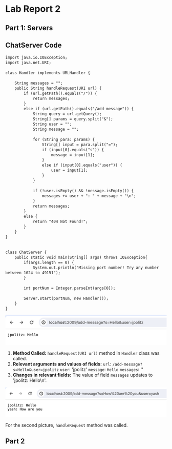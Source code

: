 # Lab Report 2

## Part 1: Servers

ChatServer Code
--------------------------
>
    import java.io.IOException;
    import java.net.URI;
    
    class Handler implements URLHandler {
    
        String messages = "";
        public String handleRequest(URI url) {
            if (url.getPath().equals("/")) {
                return messages;
            }
            else if (url.getPath().equals("/add-message")) {
                String query = url.getQuery();
                String[] params = query.split("&");
                String user = "";
                String message = "";
    
                for (String para: params) {
                    String[] input = para.split("=");
                    if (input[0].equals("s")) {
                        message = input[1];
                    }
                    else if (input[0].equals("user")) {
                        user = input[1];
                    }
                }
    
                if (!user.isEmpty() && !message.isEmpty()) {
                    messages += user + ": " + message + "\n";
                }
                return messages;
            }
            else {
                return "404 Not Found!";
            }
        }
    }
    
    
    class ChatServer {
        public static void main(String[] args) throws IOException{
            if(args.length == 0) {
                System.out.println("Missing port number! Try any number between 1024 to 49151");
            }
            
            int portNum = Integer.parseInt(args[0]);
    
            Server.start(portNum, new Handler());
        }
    }


![Image](part11.png)

1. **Method Called:** `handleRequest(URI url)` method in `Handler` class was called.
2. **Relevant arguments and values of fields:**
   `url`: `/add-message?s=Hello&user=jpolitz`
   `user`: 'jpolitz'
   `message`: `Hello`
   `messages`: ''
4. **Changes in relevant fields:**
   The value of field `messages` updates to 'jpolitz: Hello\n'.

![Image](part12.png)

For the second picture, `handleRequest` method was called.

## Part 2 
